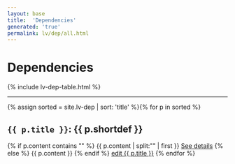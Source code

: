 ```yaml
---
layout: base
title:  'Dependencies'
generated: 'true'
permalink: lv/dep/all.html
---
```


# Dependencies

{% include lv-dep-table.html %}

----------

{% assign sorted = site.lv-dep | sort: 'title' %}{% for p in sorted %}
<a id="al-lv-dep/{{ p.title }}" class="al-dest"/>
<h2><code>{{ p.title }}</code>: {{ p.shortdef }}</h2>
{% if p.content contains "<!--details-->" %}    
{{ p.content | split:"<!--details-->" | first }}
<a href="{{ p.title }}" class="al-doc">See details</a>
{% else %}
{{ p.content }}
{% endif %}
<a href="{{ site.git_edit }}/{% if p.collection %}{{ p.relative_path }}{% else %}{{ p.path }}{% endif %}" target="#">edit {{ p.title }}</a>
{% endfor %}
